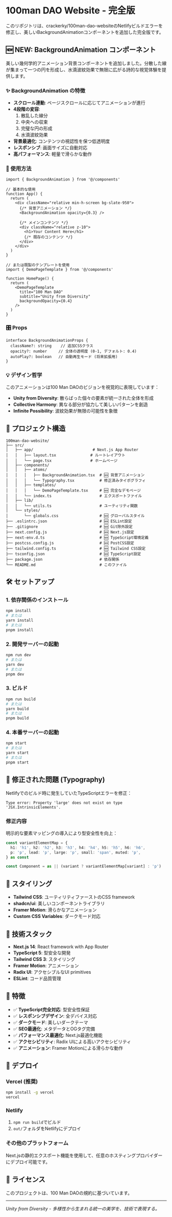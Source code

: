 # 100man DAO Website - 完全版

このリポジトリは、crackerky/100man-dao-websiteのNetlifyビルドエラーを修正し、美しいBackgroundAnimationコンポーネントを追加した完全版です。

## 🆕 NEW: BackgroundAnimation コンポーネント

美しい幾何学的アニメーション背景コンポーネントを追加しました。分散した線が集まって一つの円を形成し、水滴波紋効果で無限に広がる詩的な視覚体験を提供します。

### ✨ BackgroundAnimation の特徴

- **スクロール連動**: ページスクロールに応じてアニメーションが進行
- **4段階の変容**: 
  1. 散乱した線分
  2. 中央への収束
  3. 完璧な円の形成  
  4. 水滴波紋効果
- **背景最適化**: コンテンツの視認性を保つ低透明度
- **レスポンシブ**: 画面サイズに自動対応
- **高パフォーマンス**: 軽量で滑らかな動作

### 🎯 使用方法

```tsx
import { BackgroundAnimation } from '@/components'

// 基本的な使用
function App() {
  return (
    <div className="relative min-h-screen bg-slate-950">
      {/* 背景アニメーション */}
      <BackgroundAnimation opacity={0.3} />
      
      {/* メインコンテンツ */}
      <div className="relative z-10">
        <h1>Your Content Here</h1>
        {/* 既存のコンテンツ */}
      </div>
    </div>
  )
}

// または既製のテンプレートを使用
import { DemoPageTemplate } from '@/components'

function HomePage() {
  return (
    <DemoPageTemplate 
      title="100 Man DAO"
      subtitle="Unity from Diversity"
      backgroundOpacity={0.4}
    />
  )
}
```

### 🎛️ Props

```tsx
interface BackgroundAnimationProps {
  className?: string    // 追加CSSクラス
  opacity?: number     // 全体の透明度 (0-1, デフォルト: 0.4)
  autoPlay?: boolean   // 自動再生モード (将来拡張用)
}
```

### 💡 デザイン哲学

このアニメーションは100 Man DAOのビジョンを視覚的に表現しています：

- **Unity from Diversity**: 散らばった個々の要素が統一された全体を形成
- **Collective Harmony**: 異なる部分が協力して美しいパターンを創造
- **Infinite Possibility**: 波紋効果が無限の可能性を象徴

## 🚀 プロジェクト構造

```
100man-dao-website/
├── src/
│   ├── app/                          # Next.js App Router
│   │   ├── layout.tsx               # ルートレイアウト
│   │   └── page.tsx                 # ホームページ
│   ├── components/
│   │   ├── atoms/
│   │   │   ├── BackgroundAnimation.tsx  # 🆕 背景アニメーション
│   │   │   └── Typography.tsx           # 修正済みタイポグラフィ
│   │   ├── templates/
│   │   │   └── DemoPageTemplate.tsx     # 🆕 完全なデモページ
│   │   └── index.ts                     # エクスポートファイル
│   ├── lib/
│   │   └── utils.ts                     # ユーティリティ関数
│   └── styles/
│       └── globals.css                  # 🆕 グローバルスタイル
├── .eslintrc.json                       # 🆕 ESLint設定
├── .gitignore                           # 🆕 Git除外設定
├── next.config.js                       # 🆕 Next.js設定
├── next-env.d.ts                        # 🆕 TypeScript環境定義
├── postcss.config.js                    # 🆕 PostCSS設定
├── tailwind.config.ts                   # 🆕 Tailwind CSS設定
├── tsconfig.json                        # 🆕 TypeScript設定
├── package.json                         # 依存関係
└── README.md                            # このファイル
```

## 🛠️ セットアップ

### 1. 依存関係のインストール

```bash
npm install
# または
yarn install
# または
pnpm install
```

### 2. 開発サーバーの起動

```bash
npm run dev
# または
yarn dev
# または
pnpm dev
```

### 3. ビルド

```bash
npm run build
# または
yarn build
# または
pnpm build
```

### 4. 本番サーバーの起動

```bash
npm start
# または
yarn start
# または
pnpm start
```

## 🐛 修正された問題 (Typography)

Netlifyでのビルド時に発生していたTypeScriptエラーを修正：

```
Type error: Property 'large' does not exist on type 'JSX.IntrinsicElements'.
```

### 修正内容

明示的な要素マッピングの導入により型安全性を向上：

```typescript
const variantElementMap = {
  h1: 'h1', h2: 'h2', h3: 'h3', h4: 'h4', h5: 'h5', h6: 'h6',
  p: 'p', lead: 'p', large: 'p', small: 'span', muted: 'p',
} as const

const Component = as || (variant ? variantElementMap[variant] : 'p')
```

## 🎨 スタイリング

- **Tailwind CSS**: ユーティリティファーストのCSS framework
- **shadcn/ui**: 美しいコンポーネントライブラリ
- **Framer Motion**: 滑らかなアニメーション
- **Custom CSS Variables**: ダークモード対応

## 📝 技術スタック

- **Next.js 14**: React framework with App Router
- **TypeScript 5**: 型安全な開発
- **Tailwind CSS 3**: スタイリング
- **Framer Motion**: アニメーション
- **Radix UI**: アクセシブルなUI primitives
- **ESLint**: コード品質管理

## 🌟 特徴

- ✅ **TypeScript完全対応**: 型安全性保証
- ✅ **レスポンシブデザイン**: 全デバイス対応
- ✅ **ダークモード**: 美しいダークテーマ
- ✅ **SEO最適化**: メタデータとOGタグ完備
- ✅ **パフォーマンス最適化**: Next.js最適化機能
- ✅ **アクセシビリティ**: Radix UIによる高いアクセシビリティ
- ✅ **アニメーション**: Framer Motionによる滑らかな動作

## 🚀 デプロイ

### Vercel (推奨)

```bash
npm install -g vercel
vercel
```

### Netlify

1. `npm run build`でビルド
2. `out/`フォルダをNetlifyにデプロイ

### その他のプラットフォーム

Next.jsの静的エクスポート機能を使用して、任意のホスティングプロバイダーにデプロイ可能です。

## 📄 ライセンス

このプロジェクトは、100 Man DAOの規約に基づいています。

---

*Unity from Diversity - 多様性から生まれる統一の美学を、技術で表現する。*
